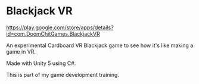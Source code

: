 # Blackjack VR

https://play.google.com/store/apps/details?id=com.DoomChitGames.BlackjackVR

An experimental Cardboard VR Blackjack game to see how it's like making a game in VR.

Made with Unity 5 using C#.

This is part of my game development training.
